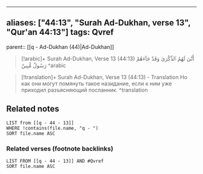 
---
aliases: ["44:13", "Surah Ad-Dukhan, verse 13", "Qur'an 44:13"]
tags: Qvref
---

parent:: [[q - Ad-Dukhan (44)|Ad-Dukhan]]

> [!arabic]+ Surah Ad-Dukhan, Verse 13 (44:13)
> <span class="quran-arabic">أَنَّىٰ لَهُمُ ٱلذِّكْرَىٰ وَقَدْ جَآءَهُمْ رَسُولٌ مُّبِينٌ</span>
^arabic

> [!translation]+ Surah Ad-Dukhan, Verse 13 (44:13) - Translation
> Но как они могут помянуть такое назидание, если к ним уже приходил разъясняющий посланник.
^translation



## Related notes
```dataview
LIST from [[q - 44 - 13]]
WHERE !contains(file.name, "q - ")
SORT file.name ASC
```

### Related verses (footnote backlinks)
```dataview
LIST FROM [[q - 44 - 13]] AND #Qvref
SORT file.name ASC
```

